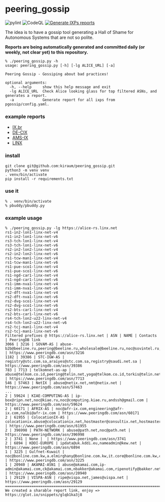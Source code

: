 # peering_gossip

![pylint](https://github.com/kiraum/peering_gossip/actions/workflows/pylint.yml/badge.svg)
![CodeQL](https://github.com/kiraum/peering_gossip/actions/workflows/github-code-scanning/codeql/badge.svg)
[![Generate IXPs reports](https://github.com/kiraum/peering_gossip/actions/workflows/generate_reports.yml/badge.svg)](https://github.com/kiraum/peering_gossip/actions/workflows/generate_reports.yml)

The idea is to have a gossip tool generating a Hall of Shame for Autonomous Systems that are not so polite.

**Reports are being automatically generated and committed daily (or weekly, not clear yet) to this repository.**

```
% ./peering_gossip.py -h
usage: peering_gossip.py [-h] [-lg ALICE_URL] [-a]

Peering Gossip - Gossiping about bad practices!

optional arguments:
  -h, --help     show this help message and exit
  -lg ALICE_URL  Check Alice looking glass for top filtered ASNs, and generates a report.
  -a             Generate report for all ixps from pgossip/config.yaml.
```

### example reports
- [IX.br](reports/lg.ix.br.txt)
- [DE-CIX](reports/lg.de-cix.net.txt)
- [AMS-IX](reports/lg.ams-ix.net.txt)
- [LINX](reports/alice-rs.linx.net.txt)

### install
```
git clone git@github.com:kiraum/peering_gossip.git
python3 -m venv venv
. venv/bin/activate
pip install -r requirements.txt
```

### use it
```
% . venv/bin/activate
% pbuddy/pbuddy.py
```

### example usage
```
% ./peering_gossip.py -lg https://alice-rs.linx.net
rs1-in2-lon1-linx-net-v4
rs1-in2-lon1-linx-net-v6
rs3-tch-lon1-linx-net-v4
rs3-tch-lon1-linx-net-v6
rs2-in2-lon2-linx-net-v4
rs2-in2-lon2-linx-net-v6
rs1-tcw-man1-linx-net-v4
rs1-tcw-man1-linx-net-v6
rs1-pue-sco1-linx-net-v4
rs1-pue-sco1-linx-net-v6
rs1-ngd-car1-linx-net-v4
rs1-ngd-car1-linx-net-v6
rs1-imm-nva1-linx-net-v4
rs1-imm-nva1-linx-net-v6
rs2-dft-nva1-linx-net-v4
rs2-dft-nva1-linx-net-v6
rs2-dvg-sco1-linx-net-v4
rs2-dvg-sco1-linx-net-v6
rs2-bts-car1-linx-net-v4
rs2-bts-car1-linx-net-v6
rs4-tch-lon2-u22-linx-net-v4
rs4-tch-lon2-u22-linx-net-v6
rs2-tcj-man1-linx-net-v4
rs2-tcj-man1-linx-net-v6
Filtered prefixes @ https://alice-rs.linx.net | ASN | NAME | Contacts | PeeringDB link
3066 | 3216 | SOVAM-AS | abuse-b2b@beeline.ru,peering@beeline.ru,wholesale@beeline.ru,noc@sovintel.ru,noc@beeline.ru | https://www.peeringdb.com/asn/3216
1182 | 39386 | STC-IGW-AS | registry@stc.com.sa,araiyes@stc.com.sa,registry@saudi.net.sa | https://www.peeringdb.com/asn/39386
783 | 7713 | telkomnet-as-ap | abuse@telkom.co.id,peering@telin.net,yogo@telkom.co.id,torkis@telin.net | https://www.peeringdb.com/asn/7713
546 | 57463 | NetIX | abuse@netix.net,nmt@netix.net | https://www.peeringdb.com/asn/57463
...
2 | 59624 | KIAE-COMPUTING-AS | ip-box@ripn.net,noc@kiae.ru,noc@computing.kiae.ru,andssh@gmail.com | https://www.peeringdb.com/asn/59624
2 | 60171 | AFRIX-AS | noc@afr-ix.com,engineering@afr-ix.com,nalbi@afr-ix.com | https://www.peeringdb.com/asn/60171
2 | 61955 | ColocationIX-AS | colocationix.abuse@colocationix.net,hostmaster@consultix.net,hostmaster@colocationix.net | https://www.peeringdb.com/asn/61955
2 | 396998 | PATH-NETWORK | abuse@path.net,noc@path.net | https://www.peeringdb.com/asn/396998
2 | 3741 | None |  | https://www.peeringdb.com/asn/3741
2 | 6894 | KDDI-EUROPE | ipdata@uk.kddi.eu,nameadmin@kew.net | https://www.peeringdb.com/asn/6894
1 | 3225 | Gulfnet-Kuwait | noc@bonline.com.kw,a.elmirghany@bonline.com.kw,it.core@bonline.com.kw,core@bonline.com.kw | https://www.peeringdb.com/asn/3225
1 | 20940 | AKAMAI-ASN1 | abuse@akamai.com,ip-admin@akamai.com,ck@akamai.com,nbakker@akamai.com,ripenotify@bakker.net,rmullall@akamai.com,registry@4l.ie,cdabanog@akamai.com | https://www.peeringdb.com/asn/20940
1 | 29129 | VISPA-ASN | ripe@vispa.net,james@vispa.net | https://www.peeringdb.com/asn/29129
================================================================================
We created a sharable report link, enjoy => https://glot.io/snippets/glqb1ka3j8

```
